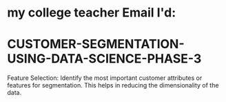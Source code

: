 # my college teacher Email I'd:


# CUSTOMER-SEGMENTATION-USING-DATA-SCIENCE-PHASE-3
Feature Selection: Identify the most important customer attributes or features for segmentation. This helps in reducing the dimensionality of the data.
